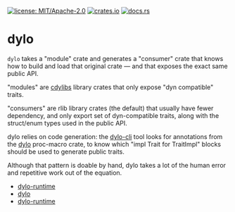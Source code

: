 [![license: MIT/Apache-2.0](https://img.shields.io/badge/license-MIT%2FApache--2.0-blue.svg)](LICENSE-MIT)
[![crates.io](https://img.shields.io/crates/v/dylo.svg)](https://crates.io/crates/dylo)
[![docs.rs](https://docs.rs/dylo/badge.svg)](https://docs.rs/dylo)

# dylo

`dylo` takes a "module" crate and generates a "consumer" crate that knows how to build
and load that original crate — and that exposes the exact same public API.

"modules" are [cdylibs](https://doc.rust-lang.org/cargo/reference/cargo-targets.html#library) library crates that only expose "dyn compatible" traits.

"consumers" are rlib library crates (the default) that usually have fewer dependency, and
only export set of dyn-compatible traits, along with the struct/enum types used in the public API.

dylo relies on code generation: the [dylo-cli](https://crates.io/crates/dylo-cli) tool looks
for annotations from the [dylo](https://crates.io/crates/dylo) proc-macro crate, to know which
"impl Trait for TraitImpl" blocks should be used to generate public traits.

Although that pattern is doable by hand, dylo takes a lot of the human error and repetitive work
out of the equation.

  * [dylo-runtime](https://crates.io/crates/dylo-runtime)
  * [dylo](https://crates.io/crates/dylo)
  * [dylo-runtime](https://crates.io/crates/dylo-runtime)
